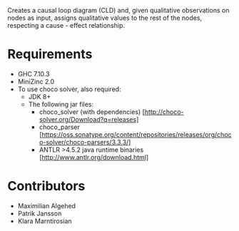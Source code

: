 Creates a causal loop diagram (CLD) and, given qualitative observations on nodes as input, assigns qualitative values to the rest of the nodes, respecting a cause - effect relationship.

# Requirements
 * GHC 7.10.3
 * MiniZinc 2.0
 * To use choco solver, also required:
   - JDK 8+
   - The following jar files:
     - choco_solver (with dependencies) [http://choco-solver.org/Download?q=releases]
     - choco_parser [https://oss.sonatype.org/content/repositories/releases/org/choco-solver/choco-parsers/3.3.3/]
     - ANTLR >4.5.2 java runtime binaries [http://www.antlr.org/download.html]

# Contributors
- Maximilian Algehed
- Patrik Jansson
- Klara Marntirosian

